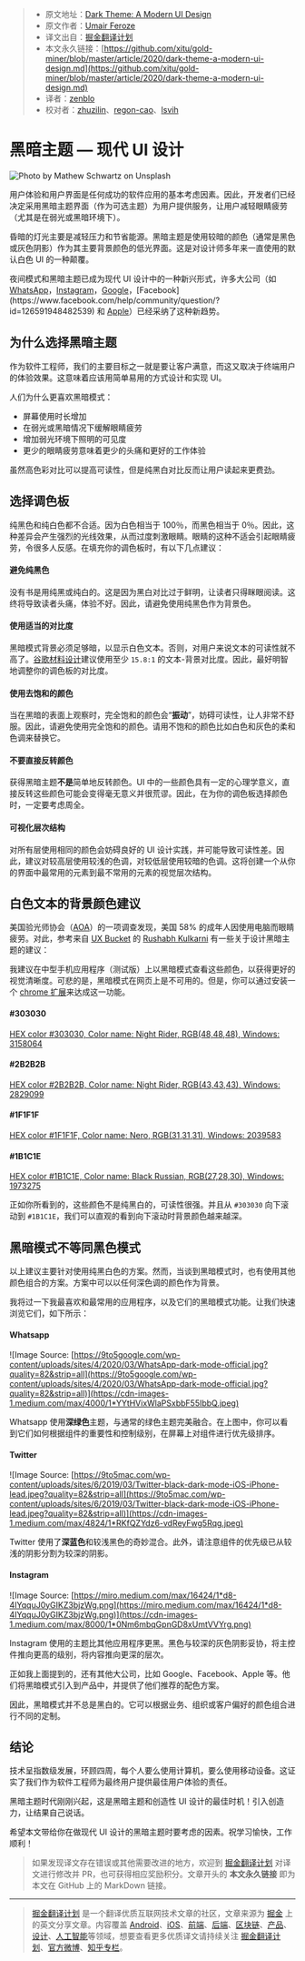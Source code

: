 > * 原文地址：[Dark Theme: A Modern UI Design](https://levelup.gitconnected.com/dark-theme-a-modern-ui-design-dec879313194)
> * 原文作者：[Umair Feroze](https://medium.com/@umayir10)
> * 译文出自：[掘金翻译计划](https://github.com/xitu/gold-miner)
> * 本文永久链接：[https://github.com/xitu/gold-miner/blob/master/article/2020/dark-theme-a-modern-ui-design.md](https://github.com/xitu/gold-miner/blob/master/article/2020/dark-theme-a-modern-ui-design.md)
> * 译者：[zenblo](https://github.com/zenblo)
> * 校对者：[zhuzilin](https://github.com/zhuzilin)、[regon-cao](https://github.com/regon-cao)、[lsvih](https://github.com/lsvih)

# 黑暗主题 — 现代 UI 设计

![Photo by [Mathew Schwartz](https://unsplash.com/@cadop?utm_source=medium&utm_medium=referral) on [Unsplash](https://unsplash.com?utm_source=medium&utm_medium=referral)](https://cdn-images-1.medium.com/max/6500/0*-6vxFqCRAb7BkbAE)

用户体验和用户界面是任何成功的软件应用的基本考虑因素。因此，开发者们已经决定采用黑暗主题界面（作为可选主题）为用户提供服务，让用户减轻眼睛疲劳（尤其是在弱光或黑暗环境下）。

昏暗的灯光主要是减轻压力和节省能源。黑暗主题是使用较暗的颜色（通常是黑色或灰色阴影）作为其主要背景颜色的低光界面。这是对设计师多年来一直使用的默认白色 UI 的一种颠覆。

夜间模式和黑暗主题已成为现代 UI 设计中的一种新兴形式，许多大公司（如 [WhatsApp](https://faq.whatsapp.com/iphone/account-and-profile/how-to-use-dark-mode/?lang=fb)，[Instagram](https://www.facebook.com/help/instagram/897760233943762?helpref=search&sr=1&query=dark%20mode&search_session_id=b3d02d9c67450e4b3c3ade2ee6125d3a)，[Google](https://support.google.com/chrome/answer/9275525?co=GENIE.Platform%3DAndroid&hl=en#:~:text=Turn%20on%20Dark%20theme,Dark%20theme%20in%20device%20settings.)，[Facebook](https://www.facebook.com/help/community/question/?id=126591948482539) 和 [Apple](https://developer.apple.com/design/human-interface-guidelines/ios/visual-design/dark-mode)）已经采纳了这种新趋势。

## 为什么选择黑暗主题

作为软件工程师，我们的主要目标之一就是要让客户满意，而这又取决于终端用户的体验效果。这意味着应该用简单易用的方式设计和实现 UI。

人们为什么更喜欢黑暗模式：

* 屏幕使用时长增加
* 在弱光或黑暗情况下缓解眼睛疲劳
* 增加弱光环境下照明的可见度
* 更少的眼睛疲劳意味着更少的头痛和更好的工作体验

虽然高色彩对比可以提高可读性，但是纯黑白对比反而让用户读起来更费劲。

## 选择调色板

纯黑色和纯白色都不合适。因为白色相当于 100％，而黑色相当于 0％。因此，这种差异会产生强烈的光线效果，从而过度刺激眼睛。眼睛的这种不适会引起眼睛疲劳，令很多人反感。在填充你的调色板时，有以下几点建议：

#### 避免纯黑色

没有书是用纯黑或纯白的。这是因为黑白对比过于鲜明，让读者只得眯眼阅读。这终将导致读者头痛，体验不好。因此，请避免使用纯黑色作为背景色。

#### 使用适当的对比度

黑暗模式背景必须足够暗，以显示白色文本。否则，对用户来说文本的可读性就不高了。[谷歌材料设计](https://material.io/design/color/dark-theme.html)建议使用至少 `15.8:1` 的文本-背景对比度。因此，最好明智地调整你的调色板的对比度。

#### 使用去饱和的颜色

当在黑暗的表面上观察时，完全饱和的颜色会“**振动**”，妨碍可读性，让人非常不舒服。因此，请避免使用完全饱和的颜色。请用不饱和的颜色比如白色和灰色的柔和色调来替换它。

#### 不要直接反转颜色

获得黑暗主题**不是**简单地反转颜色。UI 中的一些颜色具有一定的心理学意义，直接反转这些颜色可能会变得毫无意义并很荒谬。因此，在为你的调色板选择颜色时，一定要考虑周全。

#### 可视化层次结构

对所有层使用相同的颜色会妨碍良好的 UI 设计实践，并可能导致可读性差。因此，建议对较高层使用较浅的色调，对较低层使用较暗的色调。这将创建一个从你的界面中最常用的元素到最不常用的元素的视觉层次结构。

## 白色文本的背景颜色建议

美国验光师协会（[AOA](https://www.aoa.org/?sso=y)）的一项调查发现，美国 58% 的成年人因使用电脑而眼睛疲劳。对此，参考来自 [UX Bucket](https://uxbucket.com/author/rushabh-kulkarni/) 的 [Rushabh Kulkarni](https://www.instagram.com/rushabhuix/?hl=en) 有一些关于设计黑暗主题的建议：

我建议在中型手机应用程序（测试版）上以黑暗模式查看这些颜色，以获得更好的视觉清晰度。可悲的是，黑暗模式在网页上是不可用的。但是，你可以通过安装一个 [chrome 扩展](https://chrome.google.com/webstore/detail/medium-dark-mode/kofkfocgjmlajkbkecljhbalihcpliih?hl=en)来达成这一功能。

#### \#303030

[HEX color #303030, Color name: Night Rider, RGB(48,48,48), Windows: 3158064](https://www.htmlcsscolor.com/hex/303030)

#### \#2B2B2B

[HEX color #2B2B2B, Color name: Night Rider, RGB(43,43,43), Windows: 2829099](https://www.htmlcsscolor.com/hex/2B2B2B)

#### \#1F1F1F

[HEX color #1F1F1F, Color name: Nero, RGB(31,31,31), Windows: 2039583](https://www.htmlcsscolor.com/hex/1F1F1F)

#### \#1B1C1E

[HEX color #1B1C1E, Color name: Black Russian, RGB(27,28,30), Windows: 1973275](https://www.htmlcsscolor.com/hex/1B1C1E)

正如你所看到的，这些颜色不是纯黑白的，可读性很强。并且从 `#303030` 向下滚动到 `#1B1C1E`，我们可以直观的看到向下滚动时背景颜色越来越深。

## 黑暗模式不等同黑色模式

以上建议主要针对使用纯黑白色的方案。然而，当谈到黑暗模式时，也有使用其他颜色组合的方案。方案中可以以任何深色调的颜色作为背景。

我将过一下我最喜欢和最常用的应用程序，以及它们的黑暗模式功能。让我们快速浏览它们，如下所示：

#### Whatsapp

![Image Source: [https://9to5google.com/wp-content/uploads/sites/4/2020/03/WhatsApp-dark-mode-official.jpg?quality=82&strip=all](https://9to5google.com/wp-content/uploads/sites/4/2020/03/WhatsApp-dark-mode-official.jpg?quality=82&strip=all)](https://cdn-images-1.medium.com/max/4000/1*YYtHVixWlaPSxbbF55IbbQ.jpeg)

Whatsapp 使用**深绿色**主题，与通常的绿色主题完美融合。在上图中，你可以看到它们如何根据组件的重要性和控制级别，在屏幕上对组件进行优先级排序。

#### Twitter

![Image Source: [https://9to5mac.com/wp-content/uploads/sites/6/2019/03/Twitter-black-dark-mode-iOS-iPhone-lead.jpeg?quality=82&strip=all](https://9to5mac.com/wp-content/uploads/sites/6/2019/03/Twitter-black-dark-mode-iOS-iPhone-lead.jpeg?quality=82&strip=all)](https://cdn-images-1.medium.com/max/4824/1*RKfQZYdz6-vdReyFwg5Rqg.jpeg)

Twitter 使用了**深蓝色**和较浅黑色的奇妙混合。此外，请注意组件的优先级已从较浅的阴影分割为较深的阴影。

#### Instagram

![Image Source: [https://miro.medium.com/max/16424/1*d8-4IYqquJ0yGIKZ3bjzWg.png](https://miro.medium.com/max/16424/1*d8-4IYqquJ0yGIKZ3bjzWg.png)](https://cdn-images-1.medium.com/max/8000/1*0Nm6mbqGpnGD8xUmtVVYrg.png)

Instagram 使用的主题比其他应用程序更黑。黑色与较深的灰色阴影妥协，将主控件推向更高的级别，将内容推向更深的层次。

正如我上面提到的，还有其他大公司，比如 Google、Facebook、Apple 等。他们将黑暗模式引入到产品中，并提供了他们推荐的配色方案。

因此，黑暗模式并不总是黑白的。它可以根据业务、组织或客户偏好的颜色组合进行不同的定制。

## 结论

技术呈指数级发展，环顾四周，每个人要么使用计算机，要么使用移动设备。这证实了我们作为软件工程师为最终用户提供最佳用户体验的责任。

黑暗主题时代刚刚兴起，这是黑暗主题和创造性 UI 设计的最佳时机！引入创造力，让结果自己说话。

希望本文带给你在做现代 UI 设计的黑暗主题时要考虑的因素。祝学习愉快，工作顺利！

> 如果发现译文存在错误或其他需要改进的地方，欢迎到 [掘金翻译计划](https://github.com/xitu/gold-miner) 对译文进行修改并 PR，也可获得相应奖励积分。文章开头的 **本文永久链接** 即为本文在 GitHub 上的 MarkDown 链接。

---

> [掘金翻译计划](https://github.com/xitu/gold-miner) 是一个翻译优质互联网技术文章的社区，文章来源为 [掘金](https://juejin.im) 上的英文分享文章。内容覆盖 [Android](https://github.com/xitu/gold-miner#android)、[iOS](https://github.com/xitu/gold-miner#ios)、[前端](https://github.com/xitu/gold-miner#前端)、[后端](https://github.com/xitu/gold-miner#后端)、[区块链](https://github.com/xitu/gold-miner#区块链)、[产品](https://github.com/xitu/gold-miner#产品)、[设计](https://github.com/xitu/gold-miner#设计)、[人工智能](https://github.com/xitu/gold-miner#人工智能)等领域，想要查看更多优质译文请持续关注 [掘金翻译计划](https://github.com/xitu/gold-miner)、[官方微博](http://weibo.com/juejinfanyi)、[知乎专栏](https://zhuanlan.zhihu.com/juejinfanyi)。
